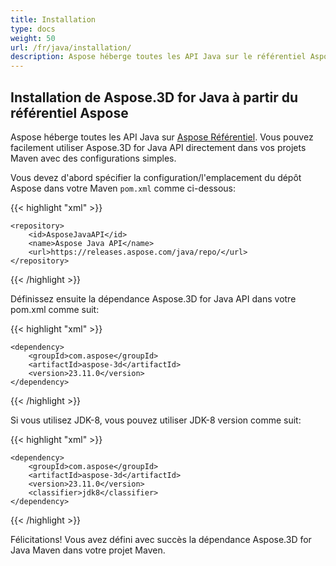 ```yaml
---
title: Installation
type: docs
weight: 50
url: /fr/java/installation/
description: Aspose héberge toutes les API Java sur le référentiel Aspose. Vous pouvez facilement utiliser Aspose.3D for Java API directement dans vos projets Maven avec des configurations simples.
---
```

##  **Installation de Aspose.3D for Java à partir du référentiel Aspose**
Aspose héberge toutes les API Java sur [Aspose Référentiel](https://releases.aspose.com/java/repo/com/aspose/aspose-3d/). Vous pouvez facilement utiliser Aspose.3D for Java API directement dans vos projets Maven avec des configurations simples.

Vous devez d'abord spécifier la configuration/l'emplacement du dépôt Aspose dans votre Maven `pom.xml` comme ci-dessous:

{{< highlight "xml" >}}

 <repositories>

    <repository>
        <id>AsposeJavaAPI</id>
        <name>Aspose Java API</name>
        <url>https://releases.aspose.com/java/repo/</url>
    </repository>

</repositories>

{{< /highlight >}}

Définissez ensuite la dépendance Aspose.3D for Java API dans votre pom.xml comme suit:

{{< highlight "xml" >}}

 <dependencies>

    <dependency>
        <groupId>com.aspose</groupId>
        <artifactId>aspose-3d</artifactId>
        <version>23.11.0</version>
    </dependency>

</dependencies>

{{< /highlight >}}


Si vous utilisez JDK-8, vous pouvez utiliser JDK-8 version comme suit:

{{< highlight "xml" >}}

 <dependencies>

    <dependency>
        <groupId>com.aspose</groupId>
        <artifactId>aspose-3d</artifactId>
        <version>23.11.0</version>
        <classifier>jdk8</classifier>
    </dependency>

</dependencies>

{{< /highlight >}}

Félicitations! Vous avez défini avec succès la dépendance Aspose.3D for Java Maven dans votre projet Maven.

